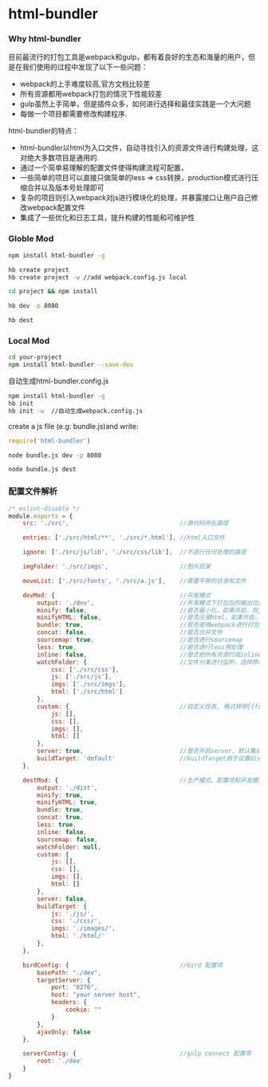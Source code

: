 # html-bundler

### Why html-bundler
目前最流行的打包工具是webpack和gulp，都有着良好的生态和海量的用户，但是在我们使用的过程中发现了以下一些问题：

- webpack的上手难度较高,官方文档比较差
- 所有资源都用webpack打包的情况下性能较差
- gulp虽然上手简单，但是插件众多，如何进行选择和最佳实践是一个大问题
- 每做一个项目都需要修改构建程序.

html-bundler的特点：

- html-bundler以html为入口文件，自动寻找引入的资源文件进行构建处理，这对绝大多数项目是通用的.
- 通过一个简单易理解的配置文件使得构建流程可配置，
- 一些简单的项目可以直接只做简单的less => css转换，production模式进行压缩合并以及版本号处理即可
- 复杂的项目则引入webpack对js进行模块化的处理，并暴露接口让用户自己修改webpack配置文件
- 集成了一些优化和日志工具，提升构建的性能和可维护性



### Globle Mod
```sh
npm install html-bundler -g
```

```sh
hb create project
hb create project -w //add webpack.config.js local
```


```sh
cd project && npm install
```


```sh
hb dev -p 8080
```


```sh
hb dest
```

### Local Mod
```sh
cd your-project
npm install html-bundler --save-dev
```

自动生成html-bundler.config.js

```sh
npm install html-bundler -g
hb init
hb init -w  //自动生成webpack.config.js
```

create a js file (e.g: bundle.js)and write:

```js
require('html-bundler')

```

```sh
node bundle.js dev -p 8080
```

```sh
node bundle.js dest
```

### 配置文件解析
```js
/* eslint-disable */
module.exports = {
    src: './src',                               //源代码所在路径

    entries: ['./src/html/**', './src/*.html'], //html入口文件

    ignore: ['./src/js/lib', './src/css/lib'],  //不进行任何处理的路径

    imgFolder: './src/imgs',                    //图片目录

    moveList: ['./src/fonts', './src/a.js'],    //需要平移的目录和文件

    devMod: {                                   //开发模式
        output: './dev',                        //开发模式下打包后的输出位置
        minify: false,                          //是否最小化，如果开启，则js、css都会进行压缩
        minifyHTML: false,                      //是否压缩html，如果开启，则会对html文件进行压缩
        bundle: true,                           //是否使用webpack进行打包
        concat: false,                          //是否合并文件
        sourcemap: true,                        //是否进行sourcemap
        less: true,                             //是否进行less预处理
        inline: false,                          //是否把所有资源打成inline（目前不能和bundle配合使用）
        watchFolder: {                          //文件分类进行监听，这样修改js不会编译css，提高性能
            css: ['./src/css'],
            js: ['./src/js'],
            imgs: ['./src/imgs'],
            html: ['./src/html']
        },
        custom: {                               //自定义任务, 格式样例[{func: sass, opts: {logger: true}}, {func: task, opts: null }]
            js: [],
            css: [],
            imgs: [],
            html: []
        },
        server: true,                           //是否开启server，默认集成gulp-connect，如果配置为'bird',则使用bird。
        buildTarget: 'default'                  //buildTarget用于设置dist后的目录结构，如果选择default,则默认为css, js, html,如果是一个对象，则表示自定义，不过目前只支持按照文件类型进行分类。
    },

    destMod: {                                  //生产模式，配置项和开发模式完全相同
        output: './dist',
        minify: true,
        minifyHTML: true,
        bundle: true,
        concat: true,
        less: true,
        inline: false,
        sourcemap: false,
        watchFolder: null,
        custom: {
            js: [],
            css: [],
            imgs: [],
            html: []
        },
        server: false,
        buildTarget: {
            js: './js/',
            css: './css/',
            imgs: './images/',
            html: './html/'
        },
    },

    birdConfig: {                               //bird 配置项
        basePath: "./dev",
        targetServer: {
            port: "8276",
            host: "your server host",
            headers: {
                cookie: ""
            }
        },
        ajaxOnly: false
    },

    serverConfig: {                             //gulp connect 配置项
        root: './dev'
    }
}

```

